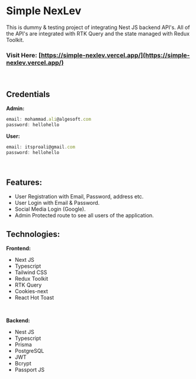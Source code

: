 # Simple NexLev

This is dummy & testing project of integrating Nest JS backend API's. All of the API's are integrated with RTK Query and the state managed with Redux Toolkit.

### Visit Here: [https://simple-nexlev.vercel.app/](https://simple-nexlev.vercel.app/)

<br>

## Credentials

**Admin:**

```javascript
email: mohammad.ali@algesoft.com
password: hellohello
```

**User:**

```javascript
email: itsproali@gmail.com
password: hellohello
```

<br>

## Features:

- User Registration with Email, Password, address etc.
- User Login with Email & Password.
- Social Media Login (Google).
- Admin Protected route to see all users of the application.

## Technologies:

**Frontend:**

- Next JS
- Typescript
- Tailwind CSS
- Redux Toolkit
- RTK Query
- Cookies-next
- React Hot Toast

<br>

**Backend:**

- Nest JS
- Typescript
- Prisma
- PostgreSQL
- JWT
- Bcrypt
- Passport JS

